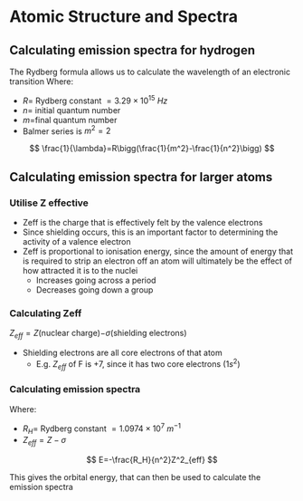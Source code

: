 # Atomic Structure and Spectra

## Calculating emission spectra for hydrogen

The Rydberg formula allows us to calculate the wavelength of an electronic transition
Where:

* $R=$ Rydberg constant $=3.29\times10^{15}\:Hz$
* $n=$ initial quantum number
* $m=$final quantum number
* Balmer series is $m^2=2$

$$
\frac{1}{\lambda}=R\bigg(\frac{1}{m^2}-\frac{1}{n^2}\bigg)
$$


## Calculating emission spectra for larger atoms

### Utilise Z effective

* Zeff is the charge that is effectively felt by the valence electrons
* Since shielding occurs, this is an important factor to determining the activity of a valence electron
* Zeff is proportional to ionisation energy, since the amount of energy that is required to strip an electron off an atom will ultimately be the effect of how attracted it is to the nuclei
  * Increases going across a period
  * Decreases going down a group

### Calculating Zeff

$Z_{eff}=Z$(nuclear charge)$-\sigma$(shielding electrons)

* Shielding electrons are all core electrons of that atom
  * E.g. $Z_{eff}$ of F is $+7$, since it has two core electrons ($1s^2$)

### Calculating emission spectra

Where:

* $R_H=$ Rydberg constant $=1.0974\times10^7\:m^{−1}$
* $Z_{eff}=Z-\sigma$

$$
E=-\frac{R_H}{n^2}Z^2_{eff}
$$

This gives the orbital energy, that can then be used to calculate the emission spectra